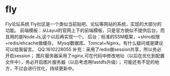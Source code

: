 # fly
Fly论坛系统
Fly社区是一个类似当前贴吧、论坛等网站的系统，实现的大部分的功能。
前端模板：从Layui的官网上下的前端模板，只是官方貌似不提供后台，而且用的是Node.Js,这个以后再实现一个。
后台：标准的SSM框架，+shiro权限+redis/ehcache做缓存。
Mysql数据库、Tomcat+Nginx。有什么疑问或是建议可以给我留言。
QQ:1610228055
补充：采用了redis做session共享，所以务必开启session；
图片服务器采用了nginx,可在代码中修改地址（以后在优化到配置文件中），务必开启图片服务器（以后考虑用fastdfs升级）；
可能还有不足的地方，不过会进行优化，持续更新中。
